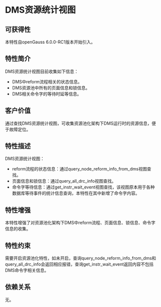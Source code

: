 # DMS资源统计视图

## 可获得性<a name="section15406143204715"></a>

本特性自openGauss 6.0.0-RC1版本开始引入。

## 特性简介<a name="section740615433477"></a>

DMS资源统计视图目前收集如下信息：

-   DMS中reform流程相关的状态信息。
-   DMS资源池中所有的页面信息和锁信息。
-   DMS相关命令字的等待时延等信息。

## 客户价值<a name="section13406743164715"></a>

通过查找DMS资源统计视图，可收集资源池化架构下DMS运行时的资源信息，便于故障定位。

## 特性描述<a name="section16406154310471"></a>

DMS资源统计视图：

-   reform流程的状态信息：通过query_node_reform_info_from_dms视图查找。
-   页面信息和锁信息：通过query_all_drc_info视图查找。
-   命令字等待信息：通过get_instr_wait_event视图查找，该视图原本用于各种数据库等待事件的统计信息查询，本特性在其中新增了命令字内容。

## 特性增强<a name="section1340684315478"></a>

本特性增强了对资源池化架构下DMS中reform流程、页面信息、锁信息、命令字信息的收集。

## 特性约束<a name="section06531946143616"></a>

需要开启资源池化特性，如未开启，查询query_node_reform_info_from_dms和query_all_drc_info会返回相应报错，查询get_instr_wait_event返回内容不包括DMS命令字相关信息。

## 依赖关系<a name="section8406643144716"></a>

无。